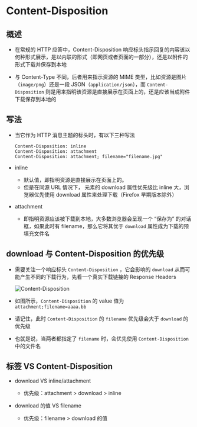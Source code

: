 # Content-Disposition

## 概述

+ 在常规的 HTTP 应答中，Content-Disposition 响应标头指示回复的内容该以何种形式展示，是以内联的形式（即网页或者页面的一部分），还是以附件的形式下载并保存到本地

+ 与 Content-Type 不同，后者用来指示资源的 MIME 类型，比如资源是图片（`image/png`）还是一段 JSON（`application/json`），而 `Content-Disposition` 则是用来指明该资源是直接展示在页面上的，还是应该当成附件下载保存到本地的

## 写法

+ 当它作为 HTTP 消息主题的标头时，有以下三种写法

  ```text
  Content-Disposition: inline
  Content-Disposition: attachment
  Content-Disposition: attachment; filename="filename.jpg"
  ```

+ inline

  + 默认值，即指明资源是直接展示在页面上的。
  + 但是在同源 URL 情况下， 元素的 download 属性优先级比 inline 大，浏览器优先使用 download 属性来处理下载（Firefox 早期版本除外）

+ attachment

  + 即指明资源应该被下载到本地，大多数浏览器会呈现一个 “保存为” 的对话框，如果此时有 filename，那么它将其优于 `download` 属性成为下载的预填充文件名

## download 与 Content-Disposition 的优先级

+ 需要关注一个响应标头 `Content-Disposition` ，它会影响的 `download` 从而可能产生不同的下载行为，先看一个真实下载链接的 Response Headers

  ![Content-Disposition](images/Content-Disposition.jpg)

+ 如图所示，`Content-Disposition` 的 value 值为 `attachment;filename=aaaa.bb`
+ 请记住，此时 `Content-Disposition` 的 `filename` 优先级会大于 `download` 的优先级
+ 也就是说，当两者都指定了 `filename` 时，会优先使用 `Content-Disposition` 中的文件名

## 标签 VS Content-Disposition

+ download VS inline/attachment

  + 优先级：attachment > download > inline

+ download 的值 VS filename

  + 优先级：filename > download 的值
